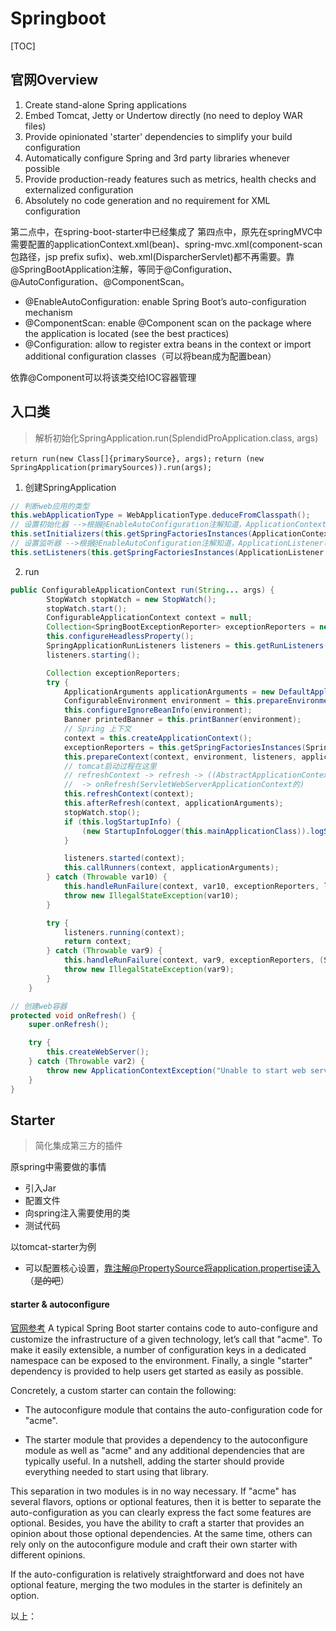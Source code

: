 # Springboot

[TOC]

## 官网Overview

1. Create stand-alone Spring applications
2. Embed Tomcat, Jetty or Undertow directly (no need to deploy WAR files)
3. Provide opinionated 'starter' dependencies to simplify your build configuration
4. Automatically configure Spring and 3rd party libraries whenever possible
5. Provide production-ready features such as metrics, health checks and externalized configuration
6. Absolutely no code generation and no requirement for XML configuration

第二点中，在spring-boot-starter中已经集成了
第四点中，原先在springMVC中需要配置的applicationContext.xml(bean)、spring-mvc.xml(component-scan包路径，jsp prefix sufix)、web.xml(DisparcherServlet)都不再需要。靠@SpringBootApplication注解，等同于@Configuration、@AutoConfiguration、@ComponentScan。

- @EnableAutoConfiguration: enable Spring Boot’s auto-configuration mechanism
- @ComponentScan: enable @Component scan on the package where the application is located (see the best practices)
- @Configuration: allow to register extra beans in the context or import additional configuration classes（可以将bean成为配置bean）

依靠@Component可以将该类交给IOC容器管理


## 入口类

> 解析初始化SpringApplication.run(SplendidProApplication.class, args)

`return run(new Class[]{primarySource}, args);`
`return (new SpringApplication(primarySources)).run(args);`

1. 创建SpringApplication

```java
// 判断web应用的类型
this.webApplicationType = WebApplicationType.deduceFromClasspath();
// 设置初始化器 -->根据@EnableAutoConfiguration注解知道，ApplicationContextInitializer可以从spring.factories获取全路径
this.setInitializers(this.getSpringFactoriesInstances(ApplicationContextInitializer.class));
// 设置监听器 -->根据@EnableAutoConfiguration注解知道，ApplicationListener可以从spring.factories获取全路径
this.setListeners(this.getSpringFactoriesInstances(ApplicationListener.class));
```

2. run

```java
public ConfigurableApplicationContext run(String... args) {
        StopWatch stopWatch = new StopWatch();
        stopWatch.start();
        ConfigurableApplicationContext context = null;
        Collection<SpringBootExceptionReporter> exceptionReporters = new ArrayList();
        this.configureHeadlessProperty();
        SpringApplicationRunListeners listeners = this.getRunListeners(args);
        listeners.starting();

        Collection exceptionReporters;
        try {
            ApplicationArguments applicationArguments = new DefaultApplicationArguments(args);
            ConfigurableEnvironment environment = this.prepareEnvironment(listeners, applicationArguments);
            this.configureIgnoreBeanInfo(environment);
            Banner printedBanner = this.printBanner(environment);
            // Spring 上下文
            context = this.createApplicationContext();
            exceptionReporters = this.getSpringFactoriesInstances(SpringBootExceptionReporter.class, new Class[]{ConfigurableApplicationContext.class}, context);
            this.prepareContext(context, environment, listeners, applicationArguments, printedBanner);
            // tomcat启动过程在这里
            // refreshContext -> refresh -> ((AbstractApplicationContext)applicationContext).refresh()(到spring了)
            //  -> onRefresh(ServletWebServerApplicationContext的)
            this.refreshContext(context);
            this.afterRefresh(context, applicationArguments);
            stopWatch.stop();
            if (this.logStartupInfo) {
                (new StartupInfoLogger(this.mainApplicationClass)).logStarted(this.getApplicationLog(), stopWatch);
            }

            listeners.started(context);
            this.callRunners(context, applicationArguments);
        } catch (Throwable var10) {
            this.handleRunFailure(context, var10, exceptionReporters, listeners);
            throw new IllegalStateException(var10);
        }

        try {
            listeners.running(context);
            return context;
        } catch (Throwable var9) {
            this.handleRunFailure(context, var9, exceptionReporters, (SpringApplicationRunListeners)null);
            throw new IllegalStateException(var9);
        }
    }

// 创建web容器
protected void onRefresh() {
    super.onRefresh();

    try {
        this.createWebServer();
    } catch (Throwable var2) {
        throw new ApplicationContextException("Unable to start web server", var2);
    }
}
```

## Starter

> 简化集成第三方的插件

原spring中需要做的事情

- 引入Jar
- 配置文件
- 向spring注入需要使用的类
- 测试代码

以tomcat-starter为例
- 可以配置核心设置，靠注解@PropertySource将application.propertise读入（~~是的吧~~） 

#### starter & autoconfigure
[官网参考](https://docs.spring.io/spring-boot/docs/current/reference/html/features.html#features.developing-auto-configuration.custom-starter)
A typical Spring Boot starter contains code to auto-configure and customize the infrastructure of a given technology, let’s call that "acme". To make it easily extensible, a number of configuration keys in a dedicated namespace can be exposed to the environment. Finally, a single "starter" dependency is provided to help users get started as easily as possible.

Concretely, a custom starter can contain the following:

- The autoconfigure module that contains the auto-configuration code for "acme".

- The starter module that provides a dependency to the autoconfigure module as well as "acme" and any additional dependencies that are typically useful. In a nutshell, adding the starter should provide everything needed to start using that library.

This separation in two modules is in no way necessary. If "acme" has several flavors, options or optional features, then it is better to separate the auto-configuration as you can clearly express the fact some features are optional. Besides, you have the ability to craft a starter that provides an opinion about those optional dependencies. At the same time, others can rely only on the autoconfigure module and craft their own starter with different opinions.

If the auto-configuration is relatively straightforward and does not have optional feature, merging the two modules in the starter is definitely an option.

以上：